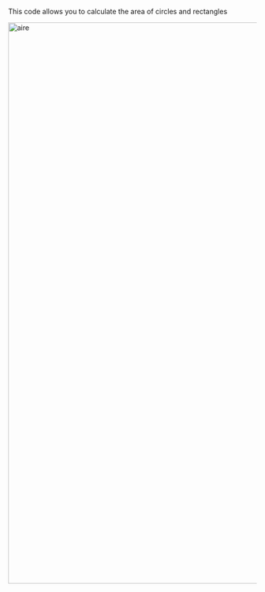 This code allows you to calculate the area of circles and rectangles

<img width="1136" alt="aire" src="https://user-images.githubusercontent.com/129405023/229922773-234b2af0-68ee-4c8c-a6d8-50ea40ea1222.png">
